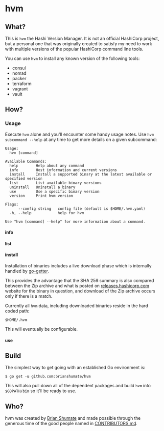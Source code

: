# hvm

## What?

This is `hvm` the Hashi Version Manager. It is not an official HashiCorp project, but a personal one that was originally created to satisfy my need to work with multiple versions of the popular HashiCorp command line tools.

You can use `hvm` to install any known version of the following tools:

- consul
- nomad
- packer
- terraform
- vagrant
- vault

## How?

### Usage

Execute `hvm` alone and you'll encounter some handy usage notes. Use `hvm subcommand --help` at any time to get more details on a given subcommand:

```
Usage:
  hvm [command]

Available Commands:
  help        Help about any command
  info        Host information and current versions
  install     Install a supported binary at the latest available or specified version
  list        List available binary versions
  uninstall   Uninstall a binary
  use         Use a specific binary version
  version     Print hvm version

Flags:
      --config string   config file (default is $HOME/.hvm.yaml)
  -h, --help            help for hvm

Use "hvm [command] --help" for more information about a command.
```

#### info

#### list

#### install

Installation of binaries includes a live download phase which is internally handled by [go-getter](https://github.com/hashicorp/go-getter).

This provides the advantage that the SHA 256 summary is also compared between the Zip archive and what is posted on [releases.hashicorp.com](https://releases.hashicorp.com/) website for the binary in question, and download of the Zip archive occurs only if there is a match.

Currently all `hvm` data, including downloaded binaries reside in the hard coded path:

```
$HOME/.hvm
```

This will eventually be configurable.

#### use

## Build

The simplest way to get going with an established Go environment is:

```
$ go get -u github.com:brianshumate/hvm
```

This will also pull down all of the dependent packages and build `hvm` into `$GOPATH/bin` so it'll be ready to use.

## Who?

hvm was created by [Brian Shumate](https://github.com/brianshumate) and made possible through the generous time of the good people named in [CONTRIBUTORS.md](https://github.com/brianshumate/hvm/blob/master/CONTRIBUTORS.md).
